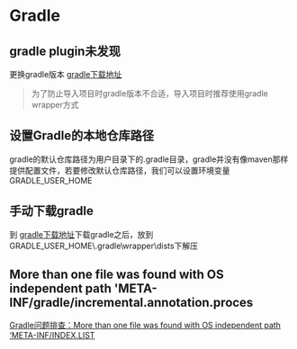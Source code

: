 # Gradle

## gradle plugin未发现
更换gradle版本   [gradle下载地址](http://services.gradle.org/distributions/)
> 为了防止导入项目时gradle版本不合适，导入项目时推荐使用gradle wrapper方式

## 设置Gradle的本地仓库路径

gradle的默认仓库路径为用户目录下的.gradle目录，gradle并没有像maven那样提供配置文件，若要修改默认仓库路径，我们可以设置环境变量GRADLE_USER_HOME

## 手动下载gradle

到  [gradle下载地址](http://services.gradle.org/distributions/)下载gradle之后，放到GRADLE_USER_HOME\\.gradle\wrapper\dists下解压



## More than one file was found with OS independent path 'META-INF/gradle/incremental.annotation.proces

[Gradle问题排查：More than one file was found with OS independent path ‘META-INF/INDEX.LIST](https://blog.csdn.net/luqingshuai_eloong/article/details/111475621)